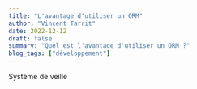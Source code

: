 ```yaml
---
title: "L'avantage d'utiliser un ORM"
author: "Vincent Tarrit"
date: 2022-12-12
draft: false
summary: "Quel est l'avantage d'utiliser un ORM ?"
blog_tags: ["développement"]
---
```


Système de veille
